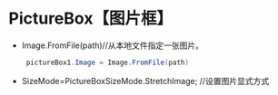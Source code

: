 # PictureBox【图片框】

- Image.FromFile(path)//从本地文件指定一张图片。

  ```csharp
   pictureBox1.Image = Image.FromFile(path)
  ```

- SizeMode=PictureBoxSizeMode.StretchImage; //设置图片显式方式


